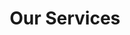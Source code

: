---
title: "Our Services"
hero:
  title: "What We do"
  background_image: "/images/home-2.jpg"
content_blocks:
  - _bookshop_name: "services"
    preheading: "Explore Our Services"
    heading: "Unlock the Potential with Our Creative Services"
    sections:
      - title: "Web development"
        icon: "ti-desktop"
        content: "Partner with us to enhance your digital presence through innovative web development solutions."
      - title: "Interface Design"
        icon: "ti-layers"
        content: "Collaborate with our design experts to create user-friendly and visually appealing interfaces."
      - title: "Business Consulting"
        icon: "ti-bar-chart"
        content: "A digital agency isn't here to replace your internal team, we're here to partner."
      - title: "Branding"
        icon: "ti-vector"
        content: "A digital agency isn't here to replace your internal team, we're here to partner."
      - title: "App development"
        icon: "ti-android"
        content: "Transform your ideas into reality with our cutting-edge app development solutions."
      - title: "Content creation"
        icon: "ti-pencil-alt"
        content: "A digital agency isn't here to replace your internal team, we're here to partner."
      - title: "Interface Design"
        icon: "ti-layers"
        content: "A digital agency isn't here to replace your internal team, we're here to partner."
      - title: "Business Consulting"
        icon: "ti-bar-chart"
        content: "A digital agency isn't here to replace your internal team, we're here to partner."
      - title: "Branding"
        icon: "ti-vector"
        content: "A digital agency isn't here to replace your internal team, we're here to partner."
  - _bookshop_name: "cta_mini"
    preheading: "For Every Business Type"
    heading: "Empower Your Project with Our Expertise"
    button:
      text: "Get in Touch"
      url: "/contact/"
---